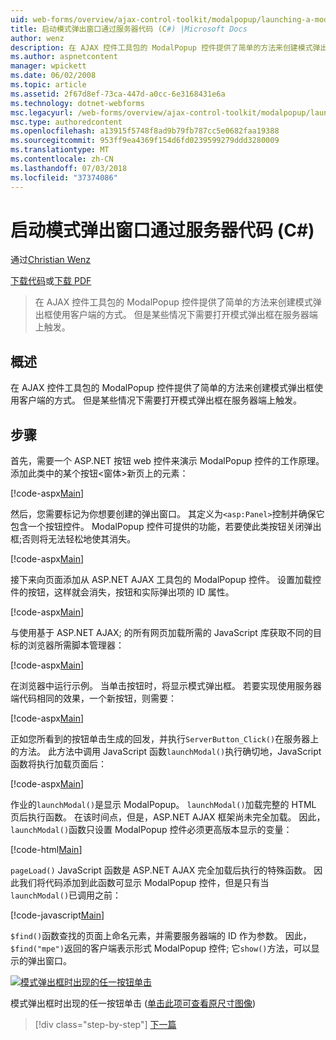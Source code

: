 ```yaml
---
uid: web-forms/overview/ajax-control-toolkit/modalpopup/launching-a-modal-popup-window-from-server-code-cs
title: 启动模式弹出窗口通过服务器代码 (C#) |Microsoft Docs
author: wenz
description: 在 AJAX 控件工具包的 ModalPopup 控件提供了简单的方法来创建模式弹出框使用客户端的方式。 但是，某些情况下需要该 t...
ms.author: aspnetcontent
manager: wpickett
ms.date: 06/02/2008
ms.topic: article
ms.assetid: 2f67d8ef-73ca-447d-a0cc-6e3168431e6a
ms.technology: dotnet-webforms
msc.legacyurl: /web-forms/overview/ajax-control-toolkit/modalpopup/launching-a-modal-popup-window-from-server-code-cs
msc.type: authoredcontent
ms.openlocfilehash: a13915f5748f8ad9b79fb787cc5e0682faa19388
ms.sourcegitcommit: 953ff9ea4369f154d6fd0239599279ddd3280009
ms.translationtype: MT
ms.contentlocale: zh-CN
ms.lasthandoff: 07/03/2018
ms.locfileid: "37374086"
---
```

<a name="launching-a-modal-popup-window-from-server-code-c"></a>启动模式弹出窗口通过服务器代码 (C#)
====================
通过[Christian Wenz](https://github.com/wenz)

[下载代码](http://download.microsoft.com/download/2/4/0/24052038-f942-4336-905b-b60ae56f0dd5/ModalPopup1.cs.zip)或[下载 PDF](http://download.microsoft.com/download/b/6/a/b6ae89ee-df69-4c87-9bfb-ad1eb2b23373/modalpopup1CS.pdf)

> 在 AJAX 控件工具包的 ModalPopup 控件提供了简单的方法来创建模式弹出框使用客户端的方式。 但是某些情况下需要打开模式弹出框在服务器端上触发。


## <a name="overview"></a>概述

在 AJAX 控件工具包的 ModalPopup 控件提供了简单的方法来创建模式弹出框使用客户端的方式。 但是某些情况下需要打开模式弹出框在服务器端上触发。

## <a name="steps"></a>步骤

首先，需要一个 ASP.NET 按钮 web 控件来演示 ModalPopup 控件的工作原理。 添加此类中的某个按钮&lt;窗体&gt;新页上的元素：

[!code-aspx[Main](launching-a-modal-popup-window-from-server-code-cs/samples/sample1.aspx)]

然后，您需要标记为你想要创建的弹出窗口。 其定义为`<asp:Panel>`控制并确保它包含一个按钮控件。 ModalPopup 控件可提供的功能，若要使此类按钮关闭弹出框;否则将无法轻松地使其消失。

[!code-aspx[Main](launching-a-modal-popup-window-from-server-code-cs/samples/sample2.aspx)]

接下来向页面添加从 ASP.NET AJAX 工具包的 ModalPopup 控件。 设置加载控件的按钮，这样就会消失，按钮和实际弹出项的 ID 属性。

[!code-aspx[Main](launching-a-modal-popup-window-from-server-code-cs/samples/sample3.aspx)]

与使用基于 ASP.NET AJAX; 的所有网页加载所需的 JavaScript 库获取不同的目标的浏览器所需脚本管理器：

[!code-aspx[Main](launching-a-modal-popup-window-from-server-code-cs/samples/sample4.aspx)]

在浏览器中运行示例。 当单击按钮时，将显示模式弹出框。 若要实现使用服务器端代码相同的效果，一个新按钮，则需要：

[!code-aspx[Main](launching-a-modal-popup-window-from-server-code-cs/samples/sample5.aspx)]

正如您所看到的按钮单击生成的回发，并执行`ServerButton_Click()`在服务器上的方法。 此方法中调用 JavaScript 函数`launchModal()`执行确切地，JavaScript 函数将执行加载页面后：

[!code-aspx[Main](launching-a-modal-popup-window-from-server-code-cs/samples/sample6.aspx)]

作业的`launchModal()`是显示 ModalPopup。 `launchModal()`加载完整的 HTML 页后执行函数。 在该时间点，但是，ASP.NET AJAX 框架尚未完全加载。 因此，`launchModal()`函数只设置 ModalPopup 控件必须更高版本显示的变量：

[!code-html[Main](launching-a-modal-popup-window-from-server-code-cs/samples/sample7.html)]

`pageLoad()` JavaScript 函数是 ASP.NET AJAX 完全加载后执行的特殊函数。 因此我们将代码添加到此函数可显示 ModalPopup 控件，但是只有当`launchModal()`已调用之前：

[!code-javascript[Main](launching-a-modal-popup-window-from-server-code-cs/samples/sample8.js)]

`$find()`函数查找的页面上命名元素，并需要服务器端的 ID 作为参数。 因此，`$find("mpe")`返回的客户端表示形式 ModalPopup 控件; 它`show()`方法，可以显示的弹出窗口。


[![模式弹出框时出现的任一按钮单击](launching-a-modal-popup-window-from-server-code-cs/_static/image2.png)](launching-a-modal-popup-window-from-server-code-cs/_static/image1.png)

模式弹出框时出现的任一按钮单击 ([单击此项可查看原尺寸图像](launching-a-modal-popup-window-from-server-code-cs/_static/image3.png))

> [!div class="step-by-step"]
> [下一篇](using-modalpopup-with-a-repeater-control-cs.md)
